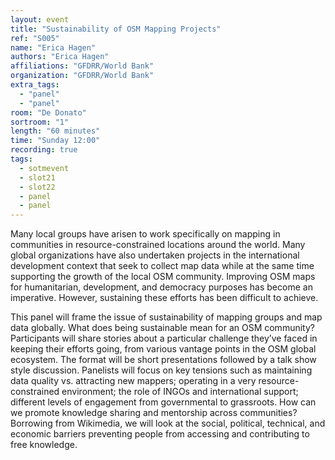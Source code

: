 ```yaml
---
layout: event
title: "Sustainability of OSM Mapping Projects"
ref: "S005"
name: "Erica Hagen"
authors: "Erica Hagen"
affiliations: "GFDRR/World Bank"
organization: "GFDRR/World Bank"
extra_tags:
  - "panel"
  - "panel"
room: "De Donato"
sortroom: "1"
length: "60 minutes"
time: "Sunday 12:00"
recording: true
tags:
  - sotmevent
  - slot21
  - slot22
  - panel
  - panel
---
```

Many local groups have arisen to work specifically on mapping in communities in resource-constrained locations around the world. Many global organizations have also undertaken projects in the international development context that seek to collect map data while at the same time supporting the growth of the local OSM community. Improving OSM maps for humanitarian, development, and democracy purposes has become an imperative. However, sustaining these efforts has been difficult to achieve. 

This panel will frame the issue of sustainability of mapping groups and map data globally. What does being sustainable mean for an OSM community? Participants will share stories about a particular challenge they’ve faced in keeping their efforts going, from various vantage points in the OSM global ecosystem. The format will be short presentations followed by a talk show style discussion. Panelists will focus on key tensions such as maintaining data quality vs. attracting new mappers; operating in a very resource-constrained environment; the role of INGOs and international support; different levels of engagement from governmental to grassroots. How can we promote knowledge sharing and mentorship across communities? Borrowing from Wikimedia, we will look at the social, political, technical, and economic barriers preventing people from accessing and contributing to free knowledge.
